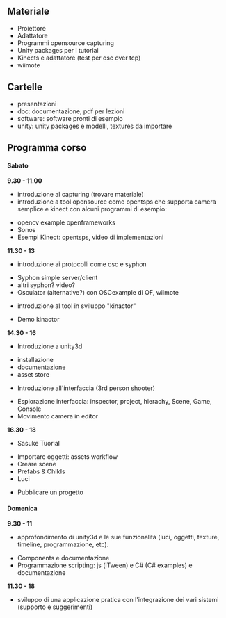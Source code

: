 ## Materiale

* Proiettore
* Adattatore
* Programmi opensource capturing
* Unity packages per i tutorial
* Kinects e adattatore (test per osc over tcp)
* wiimote

## Cartelle

* presentazioni
* doc: documentazione, pdf per lezioni
* software: software pronti di esempio
* unity: unity packages e modelli, textures da importare

## Programma corso

#### Sabato

**9.30 - 11.00**

- introduzione al capturing (trovare materiale)
- introduzione a tool opensource come opentsps che supporta camera semplice e kinect con alcuni programmi di esempio: 
 * opencv example openframeworks 
 * Sonos
 * Esempi Kinect: opentsps, video di implementazioni 

**11.30 - 13**

- introduzione ai protocolli come osc e syphon
 * Syphon simple server/client
 * altri syphon? video?
 * Osculator (alternative?) con OSCexample di OF, wiimote
- introduzione al tool in sviluppo "kinactor"
 * Demo kinactor

**14.30 - 16**

- Introduzione a unity3d
 * installazione
 * documentazione
 * asset store
- Introduzione all'interfaccia (3rd person shooter)
 * Esplorazione interfaccia: inspector, project, hierachy, Scene, Game, Console
 * Movimento camera in editor
 
**16.30 - 18**

- Sasuke Tuorial
 * Importare oggetti: assets workflow
 * Creare scene
 * Prefabs & Childs 
 * Luci
- Pubblicare un progetto

#### Domenica

**9.30 - 11**

- approfondimento di unity3d e le sue funzionalità (luci, oggetti, texture, timeline, programmazione, etc).
 * Components e documentazione
 * Programmazione scripting: js (iTween) e C# (C# examples) e documentazione

**11.30 - 18**
 
- sviluppo di una applicazione pratica con l'integrazione dei vari sistemi (supporto e suggerimenti)

